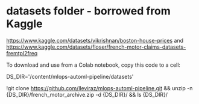 # datasets folder - borrowed from Kaggle
https://www.kaggle.com/datasets/vikrishnan/boston-house-prices and https://www.kaggle.com/datasets/floser/french-motor-claims-datasets-fremtpl2freq

To download and use from a Colab notebook, copy this code to a cell:

DS_DIR='/content/mlops-automl-pipeline/datasets'

!git clone https://github.com/lleviraz/mlops-automl-pipeline.git && unzip -n {DS_DIR}/french_motor_archive.zip -d {DS_DIR}/ && ls {DS_DIR}/
